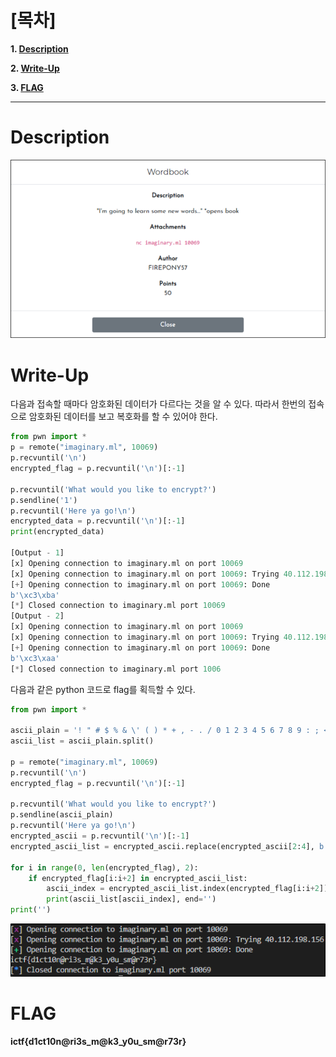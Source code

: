 # [목차]
**1. [Description](#Description)**

**2. [Write-Up](#Write-Up)**

**3. [FLAG](#FLAG)**


***


# **Description**

![](images/2022-05-18-20-03-47.png)


# **Write-Up**

다음과 접속할 때마다 암호화된 데이터가 다르다는 것을 알 수 있다. 따라서 한번의 접속으로 암호화된 데이터를 보고 복호화를 할 수 있어야 한다.

```py
from pwn import *
p = remote("imaginary.ml", 10069)
p.recvuntil('\n')
encrypted_flag = p.recvuntil('\n')[:-1]

p.recvuntil('What would you like to encrypt?')
p.sendline('1')
p.recvuntil('Here ya go!\n')
encrypted_data = p.recvuntil('\n')[:-1]
print(encrypted_data)

[Output - 1]
[x] Opening connection to imaginary.ml on port 10069
[x] Opening connection to imaginary.ml on port 10069: Trying 40.112.198.156
[+] Opening connection to imaginary.ml on port 10069: Done
b'\xc3\xba'
[*] Closed connection to imaginary.ml port 10069
[Output - 2]
[x] Opening connection to imaginary.ml on port 10069
[x] Opening connection to imaginary.ml on port 10069: Trying 40.112.198.156
[+] Opening connection to imaginary.ml on port 10069: Done
b'\xc3\xaa'
[*] Closed connection to imaginary.ml port 1006
```

다음과 같은 python 코드로 flag를 획득할 수 있다.

```py
from pwn import *

ascii_plain = '! " # $ % & \' ( ) * + , - . / 0 1 2 3 4 5 6 7 8 9 : ; < = > ? @ A B C D E F G H I J K L M N O P Q R S T U V W X Y Z [ \\ ] ^ _ ` a b c d e f g h i j k l m n o p q r s t u v w x y z { | } ~'
ascii_list = ascii_plain.split()

p = remote("imaginary.ml", 10069)
p.recvuntil('\n')
encrypted_flag = p.recvuntil('\n')[:-1]

p.recvuntil('What would you like to encrypt?')
p.sendline(ascii_plain)
p.recvuntil('Here ya go!\n')
encrypted_ascii = p.recvuntil('\n')[:-1]
encrypted_ascii_list = encrypted_ascii.replace(encrypted_ascii[2:4], b' ').split()

for i in range(0, len(encrypted_flag), 2):
    if encrypted_flag[i:i+2] in encrypted_ascii_list:
        ascii_index = encrypted_ascii_list.index(encrypted_flag[i:i+2])
        print(ascii_list[ascii_index], end='')
print('')
```

![](images/2022-05-18-20-04-15.png)


# **FLAG**

**ictf{d1ct10n@ri3s_m@k3_y0u_sm@r73r}**